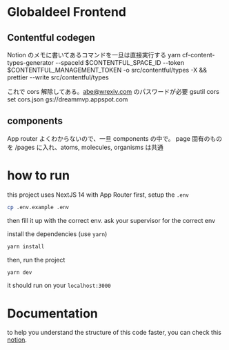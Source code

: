 # Globaldeel Frontend
## Contentful codegen

Notion のメモに書いてあるコマンドを一旦は直接実行する
yarn cf-content-types-generator --spaceId $CONTENTFUL_SPACE_ID --token $CONTENTFUL_MANAGEMENT_TOKEN -o src/contentful/types -X && prettier --write src/contentful/types

これで cors 解除してある。abe@wrexiv.com のパスワードが必要
gsutil cors set cors.json gs://dreammvp.appspot.com

## components

App router よくわからないので、一旦 components の中で。
page 固有のものを /pages に入れ、atoms, molecules, organisms は共通


# how to run
this project uses NextJS 14 with App Router
first, setup the `.env`
```bash
cp .env.example .env
```

then fill it up with the correct env. ask your supervisor for the correct env

install the dependencies (use `yarn`)
```bash
yarn install
```
then, run the project
```bash
yarn dev
```

it should run on your `localhost:3000`

# Documentation
to help you understand the structure of this code faster, you can check this [notion](https://www.notion.so/globaldeel/GlobalDeel-Structure-6074c31e35c544ba9e51a0b992cf801a?pvs=4).
